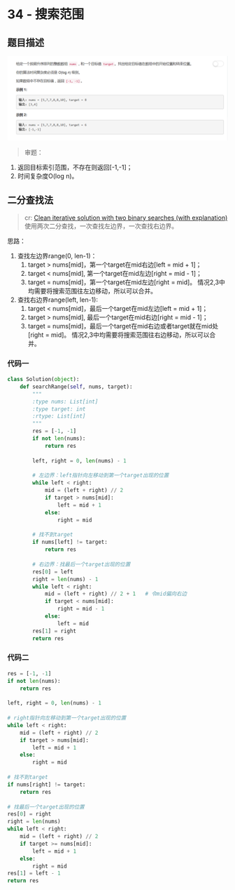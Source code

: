 # 34 - 搜索范围

## 题目描述
![problem](images/34.png)

>审题：
1. 返回目标索引范围，不存在则返回[-1,-1]；
2. 时间复杂度O(log n)。


## 二分查找法
>cr: [Clean iterative solution with two binary searches (with explanation)](https://leetcode.com/problems/search-for-a-range/discuss/14699/Clean-iterative-solution-with-two-binary-searches-(with-explanation))  
使用两次二分查找，一次查找左边界，一次查找右边界。

思路：
1. 查找左边界range(0, len-1)：
    1. target > nums[mid]，第一个target在mid右边[left = mid + 1]；
    2. target < nums[mid], 第一个target在mid左边[right = mid - 1]；
    3. target = nums[mid]，第一个target在mid左边[right = mid]。
    情况2,3中均需要将搜索范围往左边移动，所以可以合并。
2. 查找右边界range(left, len-1):
    1. target < nums[mid]，最后一个target在mid左边[left = mid + 1]；
    2. target > nums[mid], 最后一个target在mid右边[right = mid - 1]；
    3. target = nums[mid]，最后一个target在mid右边或者target就在mid处[right = mid]。
    情况2,3中均需要将搜索范围往右边移动，所以可以合并。

### 代码一
```python
class Solution(object):
    def searchRange(self, nums, target):
        """
        :type nums: List[int]
        :type target: int
        :rtype: List[int]
        """
        res = [-1, -1]
        if not len(nums):
            return res
        
        left, right = 0, len(nums) - 1

        # 左边界：left指针向左移动到第一个target出现的位置
        while left < right:
            mid = (left + right) // 2
            if target > nums[mid]:
                left = mid + 1
            else:
                right = mid

        # 找不到target
        if nums[left] != target:
            return res

        # 右边界：找最后一个target出现的位置
        res[0] = left
        right = len(nums) - 1
        while left < right:
            mid = (left + right) // 2 + 1   # 令mid偏向右边
            if target < nums[mid]:
                right = mid - 1
            else:
                left = mid
        res[1] = right
        return res
```

### 代码二
```python
res = [-1, -1]
if not len(nums):
    return res

left, right = 0, len(nums) - 1

# right指针向左移动到第一个target出现的位置
while left < right:
    mid = (left + right) // 2
    if target > nums[mid]:
        left = mid + 1
    else:
        right = mid

# 找不到target
if nums[right] != target:
    return res

# 找最后一个target出现的位置
res[0] = right
right = len(nums)
while left < right:
    mid = (left + right) // 2
    if target >= nums[mid]:
        left = mid + 1
    else:
        right = mid
res[1] = left - 1
return res
```